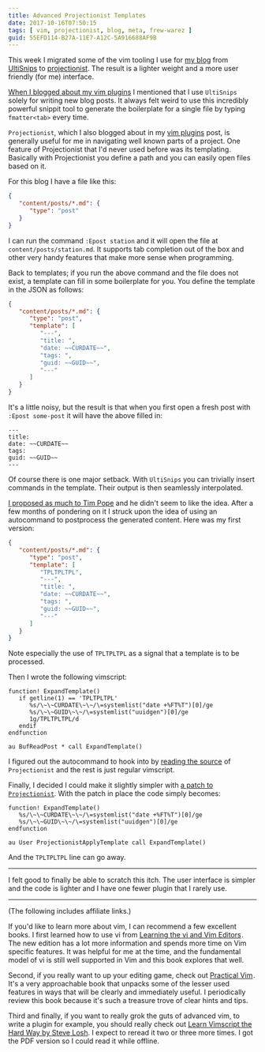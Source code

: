 ```yaml
---
title: Advanced Projectionist Templates
date: 2017-10-16T07:50:15
tags: [ vim, projectionist, blog, meta, frew-warez ]
guid: 55EFD114-B27A-11E7-A12C-5A916688AF9B
---
```

This week I migrated some of the vim tooling I use for [my blog][blog] from
[UltiSnips][ultisnips] to [projectionist][projectionist].  The result is a
lighter weight and a more user friendly (for me) interface.

<!--more-->

[When I blogged about my vim plugins][plugins] I mentioned that I use `UltiSnips`
solely for writing new blog posts.  It always felt weird to use this incredibly
powerful snippit tool to generate the boilerplate for a single file by typing
`fmatter<tab>` every time.

`Projectionist`, which I also blogged about in my [vim plugins][plugins] post,
is generally useful for me in navigating well known parts of a project.  One
feature of Projectionist that I'd never used before was its templating.
Basically with Projectionist you define a path and you can easily open files
based on it.

For this blog I have a file like this:

``` json
{
   "content/posts/*.md": {
      "type": "post"
   }
}
```

I can run the command `:Epost station` and it will open the file at
`content/posts/station.md`.  It supports tab completion out of the box and other
very handy features that make more sense when programming.

Back to templates; if you run the above command and the file does not exist, a
template can fill in some boilerplate for you.  You define the template in the
JSON as follows:

``` json
{
   "content/posts/*.md": {
      "type": "post",
      "template": [
         "---",
         "title: ",
         "date: ~~CURDATE~~",
         "tags: ",
         "guid: ~~GUID~~",
         "---"
      ]
   }
}
```

It's a little noisy, but the result is that when you first open a fresh post
with `:Epost some-post` it will have the above filled in:

```
---
title: 
date: ~~CURDATE~~
tags: 
guid: ~~GUID~~
---
```

Of course there is one major setback.  With `UltiSnips` you can trivially insert
commands in the template.  Their output is then seamlessly interpolated.

[I proposed as much to Tim Pope][bug] and he didn't seem to like the idea.
After a few months of pondering on it I struck upon the idea of using an
autocommand to postprocess the generated content.  Here was my first version:

``` json
{
   "content/posts/*.md": {
      "type": "post",
      "template": [
         "TPLTPLTPL",
         "---",
         "title: ",
         "date: ~~CURDATE~~",
         "tags: ",
         "guid: ~~GUID~~",
         "---"
      ]
   }
}
```

Note especially the use of `TPLTPLTPL` as a signal that a template is to be
processed.

Then I wrote the following vimscript:

``` vim
function! ExpandTemplate()
   if getline(1) == 'TPLTPLTPL'
      %s/\~\~CURDATE\~\~/\=systemlist("date +%FT%T")[0]/ge
      %s/\~\~GUID\~\~/\=systemlist("uuidgen")[0]/ge
      1g/TPLTPLTPL/d
   endif
endfunction

au BufReadPost * call ExpandTemplate()
```

I figured out the autocommand to hook into by [reading the source][src] of
`Projectionist` and the rest is just regular vimscript.

Finally, I decided I could make it slightly simpler with [a patch to
`Projectionist`][patch].  With the patch in place the code simply becomes:

``` vim
function! ExpandTemplate()
   %s/\~\~CURDATE\~\~/\=systemlist("date +%FT%T")[0]/ge
   %s/\~\~GUID\~\~/\=systemlist("uuidgen")[0]/ge
endfunction

au User ProjectionistApplyTemplate call ExpandTemplate()
```

And the `TPLTPLTPL` line can go away.

---

I felt good to finally be able to scratch this itch.  The user interface is
simpler and the code is lighter and I have one fewer plugin that I rarely use.

---

(The following includes affiliate links.)

If you'd like to learn more about vim, I can recommend a few excellent books.  I
first learned how to use vi from
<a href="https://www.amazon.com/gp/product/059652983X/ref=as_li_tl?ie=UTF8&camp=1789&creative=9325&creativeASIN=059652983X&linkCode=as2&tag=afoolishmanif-20&linkId=1d3b90d608a023a1dcb898b903b6f6ac">Learning the vi and Vim Editors</a><img src="//ir-na.amazon-adsystem.com/e/ir?t=afoolishmanif-20&l=am2&o=1&a=059652983X" width="1" height="1" border="0" alt="" style="border:none !important; margin:0px !important;" />.
The new edition has a lot more information and spends more time on Vim specific
features.  It was helpful for me at the time, and the fundamental model of vi is
still well supported in Vim and this book explores that well.

Second, if you really want to up your editing game, check out
<a href="https://www.amazon.com/gp/product/1680501275/ref=as_li_tl?ie=UTF8&camp=1789&creative=9325&creativeASIN=1680501275&linkCode=as2&tag=afoolishmanif-20&linkId=4518880cd2a7fd1333456edcbacc26f6">Practical Vim</a><img src="//ir-na.amazon-adsystem.com/e/ir?t=afoolishmanif-20&l=am2&o=1&a=1680501275" width="1" height="1" border="0" alt="" style="border:none !important; margin:0px !important;" />.
It's a very approachable book that unpacks some of the lesser used features in
ways that will be clearly and immediately useful.  I periodically review this
book because it's such a treasure trove of clear hints and tips.

Third and finally, if you want to really grok the guts of advanced vim, to write
a plugin for example, you should really check out [Learn Vimscript the Hard Way
by Steve Losh][lvsthw].  I expect to reread it two or three more times.  I got
the PDF version so I could read it while offline.

[plugins]: /posts/my-set-of-vim-plugins/
[bug]: https://github.com/tpope/vim-projectionist/issues/76#issuecomment-312517394
[src]: https://github.com/tpope/vim-projectionist/blob/88e84056e2b3bb74356c13789a935a66b121780e/autoload/projectionist.vim#L668
[patch]: https://github.com/tpope/vim-projectionist/pull/81
[blog]: /posts/hugo-unix-vim-integration/
[ultisnips]: https://github.com/sirver/ultisnips
[projectionist]: https://github.com/tpope/vim-projectionist
[lvsthw]: http://learnvimscriptthehardway.stevelosh.com
